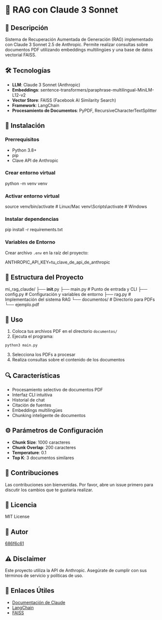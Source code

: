 # 🤖 RAG con Claude 3 Sonnet

## 📖 Descripción
Sistema de Recuperación Aumentada de Generación (RAG) implementado con Claude 3 Sonnet 2.5 de Anthropic. Permite realizar consultas sobre documentos PDF utilizando embeddings multilingües y una base de datos vectorial FAISS.

## 🛠️ Tecnologías
- **LLM**: Claude 3 Sonnet (Anthropic)
- **Embeddings**: sentence-transformers/paraphrase-multilingual-MiniLM-L12-v2
- **Vector Store**: FAISS (Facebook AI Similarity Search)
- **Framework**: LangChain
- **Procesamiento de Documentos**: PyPDF, RecursiveCharacterTextSplitter

## 🔧 Instalación

### Prerrequisitos
- Python 3.8+
- pip
- Clave API de Anthropic

### Crear entorno virtual

python -m venv venv

### Activar entorno virtual
source venv/bin/activate # Linux/Mac
venv\Scripts\activate # Windows

### Instalar dependencias

pip install -r requirements.txt


### Variables de Entorno
Crear archivo `.env` en la raíz del proyecto:

ANTHROPIC_API_KEY=tu_clave_de_api_de_anthropic


## 📁 Estructura del Proyecto

mi_rag_claude/
├── __init__.py
├── main.py          # Punto de entrada y CLI
├── config.py        # Configuración y variables de entorno
├── rag.py           # Implementación del sistema RAG
└── documentos/      # Directorio para PDFs
    └── ejemplo.pdf



## 🚀 Uso

1. Coloca tus archivos PDF en el directorio `documentos/`
2. Ejecuta el programa:

```bash
python3 main.py
```
3. Selecciona los PDFs a procesar
4. Realiza consultas sobre el contenido de los documentos

## 🔍 Características
- Procesamiento selectivo de documentos PDF
- Interfaz CLI intuitiva
- Historial de chat
- Citación de fuentes
- Embeddings multilingües
- Chunking inteligente de documentos

## ⚙️ Parámetros de Configuración
- **Chunk Size**: 1000 caracteres
- **Chunk Overlap**: 200 caracteres
- **Temperature**: 0.1
- **Top K**: 3 documentos similares

## 🤝 Contribuciones
Las contribuciones son bienvenidas. Por favor, abre un issue primero para discutir los cambios que te gustaría realizar.

## 📄 Licencia
MIT License

## 👤 Autor
[686f6c61](https://github.com/686f6c61)

## ⚠️ Disclaimer
Este proyecto utiliza la API de Anthropic. Asegúrate de cumplir con sus términos de servicio y políticas de uso.

## 🔗 Enlaces Útiles
- [Documentación de Claude](https://docs.anthropic.com/claude/docs)
- [LangChain](https://python.langchain.com/docs/get_started/introduction.html)
- [FAISS](https://github.com/facebookresearch/faiss)
